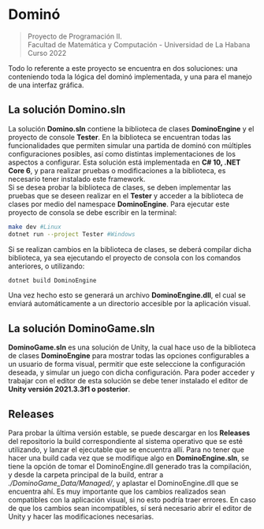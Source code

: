 # Dominó

> Proyecto de Programación II.  
> Facultad de Matemática y Computación - Universidad de La Habana  
> Curso 2022

Todo lo referente a este proyecto se encuentra en dos soluciones: una conteniendo toda la lógica del dominó implementada, y una para el manejo de una interfaz gráfica.

## La solución Domino.sln

La solución **Domino.sln** contiene la biblioteca de clases **DominoEngine** y el proyecto de console **Tester**. En la biblioteca se encuentran todas las funcionalidades que permiten simular una partida de dominó con múltiples configuraciones posibles, así como distintas implementaciones de los aspectos a configurar. Esta solución está implementada en **C# 10, .NET Core 6**, y para realizar pruebas o modificaciones a la biblioteca, es necesario tener instalado este framework.  
Si se desea probar la biblioteca de clases, se deben implementar las pruebas que se deseen realizar en el **Tester** y acceder a la biblioteca de clases por medio del namespace **DominoEngine**. Para ejecutar este proyecto de consola se debe escribir en la terminal:

```bash
make dev #Linux
dotnet run --project Tester #Windows
```  

Si se realizan cambios en la biblioteca de clases, se deberá compilar dicha biblioteca, ya sea ejecutando el proyecto de consola con los comandos anteriores, o utilizando:

```bash
dotnet build DominoEngine
```

Una vez hecho esto se generará un archivo **DominoEngine.dll**, el cual se enviará automáticamente a un directorio accesible por la aplicación visual.

## La solución DominoGame.sln

**DominoGame.sln** es una solución de Unity, la cual hace uso de la biblioteca de clases **DominoEngine** para mostrar todas las opciones configurables a un usuario de forma visual, permitir que este seleccione la configuración deseada, y simular un juego con dicha configuración. Para poder acceder y trabajar con el editor de esta solución se debe tener instalado el editor de **Unity versión 2021.3.3f1 o posterior**.  

## Releases

Para probar la última versión estable, se puede descargar en los **Releases** del repositorio la build correspondiente al sistema operativo que se esté utilizando, y lanzar el ejecutable que se encuentra allí. Para no tener que hacer una build cada vez que se modifique algo en **DominoEngine.sln**, se tiene la opción de tomar el DominoEngine.dll generado tras la compilación, y desde la carpeta principal de la build, entrar a *./DominoGame_Data/Managed/*, y aplastar el DominoEngine.dll que se encuentra ahí. Es muy importante que los cambios realizados sean compatibles con la aplicación visual, si no esto podría traer errores. En caso de que los cambios sean incompatibles, sí será necesario abrir el editor de Unity y hacer las modificaciones necesarias.  

